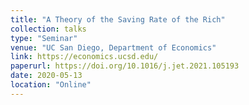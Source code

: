 ```yaml
---
title: "A Theory of the Saving Rate of the Rich"
collection: talks
type: "Seminar"
venue: "UC San Diego, Department of Economics"
link: https://economics.ucsd.edu/
paperurl: https://doi.org/10.1016/j.jet.2021.105193
date: 2020-05-13
location: "Online"
---
```

